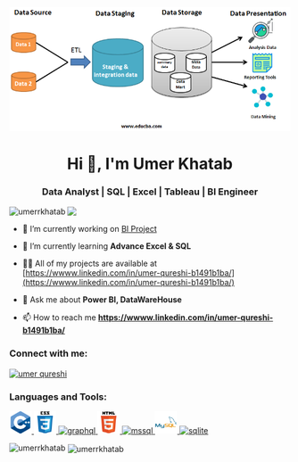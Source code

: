 ![logo](https://github.com/UMERRKHATAB/UMERRKHATAB/blob/main/ETL.png)
<h1 align="center">Hi 👋, I'm Umer Khatab</h1>
<h3 align="center">Data Analyst | SQL | Excel | Tableau | BI Engineer</h3>
<img align="right" width="400" src="https://user-images.githubusercontent.com/121483602/209650427-2138c8b8-f0d1-4b38-817a-9f6813a06753.png">

<p align="left"> <img src="https://komarev.com/ghpvc/?username=umerrkhatab&label=Profile%20views&color=0e75b6&style=flat" alt="umerrkhatab" /> </p>

- 🔭 I’m currently working on [BI Project](Soon)

- 🌱 I’m currently learning **Advance Excel & SQL**

- 👨‍💻 All of my projects are available at [https://wwww.linkedin.com/in/umer-qureshi-b1491b1ba/](https://wwww.linkedin.com/in/umer-qureshi-b1491b1ba/)

- 💬 Ask me about **Power BI, DataWareHouse**

- 📫 How to reach me **https://wwww.linkedin.com/in/umer-qureshi-b1491b1ba/**

<h3 align="left">Connect with me:</h3>
<p align="left">
<a href="https://linkedin.com/in/umer qureshi" target="blank"><img align="center" src="https://raw.githubusercontent.com/rahuldkjain/github-profile-readme-generator/master/src/images/icons/Social/linked-in-alt.svg" alt="umer qureshi" height="30" width="40" /></a>
</p>

<h3 align="left">Languages and Tools:</h3>
<p align="left"> <a href="https://www.w3schools.com/cpp/" target="_blank" rel="noreferrer"> <img src="https://raw.githubusercontent.com/devicons/devicon/master/icons/cplusplus/cplusplus-original.svg" alt="cplusplus" width="40" height="40"/> </a> <a href="https://www.w3schools.com/css/" target="_blank" rel="noreferrer"> <img src="https://raw.githubusercontent.com/devicons/devicon/master/icons/css3/css3-original-wordmark.svg" alt="css3" width="40" height="40"/> </a> <a href="https://graphql.org" target="_blank" rel="noreferrer"> <img src="https://www.vectorlogo.zone/logos/graphql/graphql-icon.svg" alt="graphql" width="40" height="40"/> </a> <a href="https://www.w3.org/html/" target="_blank" rel="noreferrer"> <img src="https://raw.githubusercontent.com/devicons/devicon/master/icons/html5/html5-original-wordmark.svg" alt="html5" width="40" height="40"/> </a> <a href="https://www.microsoft.com/en-us/sql-server" target="_blank" rel="noreferrer"> <img src="https://www.svgrepo.com/show/303229/microsoft-sql-server-logo.svg" alt="mssql" width="40" height="40"/> </a> <a href="https://www.mysql.com/" target="_blank" rel="noreferrer"> <img src="https://raw.githubusercontent.com/devicons/devicon/master/icons/mysql/mysql-original-wordmark.svg" alt="mysql" width="40" height="40"/> </a> <a href="https://www.sqlite.org/" target="_blank" rel="noreferrer"> <img src="https://www.vectorlogo.zone/logos/sqlite/sqlite-icon.svg" alt="sqlite" width="40" height="40"/> </a> </p>

<p><img align="left" src="https://github-readme-stats.vercel.app/api/top-langs?username=umerrkhatab&show_icons=true&locale=en&layout=compact" alt="umerrkhatab" /></p>

<p>&nbsp;<img align="center" src="https://github-readme-stats.vercel.app/api?username=umerrkhatab&show_icons=true&locale=en" alt="umerrkhatab" /></p>
